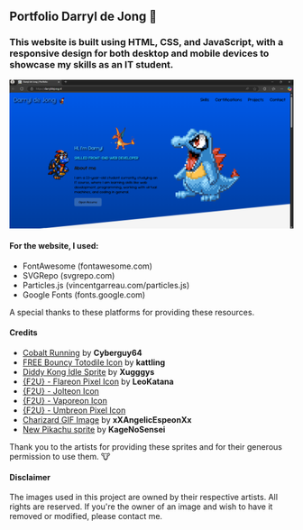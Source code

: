 ## Portfolio Darryl de Jong 🦤
### This website is built using HTML, CSS, and JavaScript, with a responsive design for both desktop and mobile devices to showcase my skills as an IT student.

![Image](assets/img/image.webp)

#### For the website, I used:
- FontAwesome (fontawesome.com)
- SVGRepo (svgrepo.com)
- Particles.js (vincentgarreau.com/particles.js)
- Google Fonts (fonts.google.com)

A special thanks to these platforms for providing these resources.

#### Credits
- [Cobalt Running](https://www.deviantart.com/cyberguy64/art/Cobalt-Running-572862045) by **Cyberguy64**  
- [FREE Bouncy Totodile Icon](https://www.deviantart.com/kattling/art/FREE-Bouncy-Totodile-Icon-760358219) by **kattling**
- [Diddy Kong Idle Sprite](https://www.deviantart.com/xugggys/art/Diddy-Kong-Idle-Sprite-173218620) by **Xugggys**
- [{F2U} - Flareon Pixel Icon](https://www.deviantart.com/leokatana/art/F2U-Flareon-Pixel-Icon-670091180) by **LeoKatana**
- [{F2U} - Jolteon Icon](https://www.deviantart.com/leokatana/art/F2U-Jolteon-Icon-517955431)
- [{F2U} - Vaporeon Icon](https://www.deviantart.com/leokatana/art/F2U-Vaporeon-Icon-516169755)
- [{F2U} - Umbreon Pixel Icon](https://www.deviantart.com/leokatana/art/F2U-Umbreon-Pixel-Icon-671183499)
- [Charizard GIF Image](https://www.deviantart.com/xxangelicespeonxx/art/Charizard-GIF-Image-313364356) by **xXAngelicEspeonXx**
- [New Pikachu sprite](https://www.deviantart.com/kagenosensei/art/New-Pikachu-sprite-140688632) by **KageNoSensei**

Thank you to the artists for providing these sprites and for their generous permission to use them. 🐮

#### Disclaimer
The images used in this project are owned by their respective artists. All rights are reserved. If you're the owner of an image and wish to have it removed or modified, please contact me.
